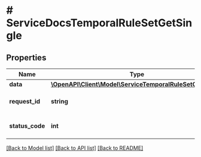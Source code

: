 # # ServiceDocsTemporalRuleSetGetSingle

## Properties

Name | Type | Description | Notes
------------ | ------------- | ------------- | -------------
**data** | [**\OpenAPI\Client\Model\ServiceTemporalRuleSetOutputFull**](ServiceTemporalRuleSetOutputFull.md) |  | [optional]
**request_id** | **string** | Unique id for each request | [optional]
**status_code** | **int** | HTTP response status code | [optional]

[[Back to Model list]](../../README.md#models) [[Back to API list]](../../README.md#endpoints) [[Back to README]](../../README.md)

